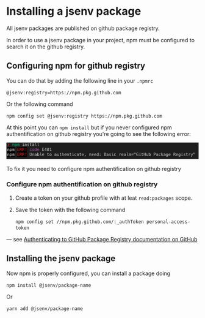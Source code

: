 # Installing a jsenv package

All jsenv packages are published on github package registry.

In order to use a jsenv package in your project, npm must be configured to search it on the github registry.<br />

## Configuring npm for github registry

You can do that by adding the following line in your `.npmrc`<br />

```
@jsenv:registry=https://npm.pkg.github.com
```

Or the following command

```console
npm config set @jsenv:registry https://npm.pkg.github.com
```

At this point you can `npm install` but if you never configured npm authentification on github registry you're going to see the following error:

![npm install authentification error screenshot](./npm-install-auth-error-screenshot.png)

To fix it you need to configure npm authentification on github registry

### Configure npm authentification on github registry

1. Create a token on your github profile with at leat `read:packages` scope.

2. Save the token with the following command
   ```console
   npm config set //npm.pkg.github.com/:_authToken personal-access-token
   ```

— see [Authenticating to GitHub Package Registry documentation on GitHub](https://help.github.com/en/articles/configuring-npm-for-use-with-github-package-registry#authenticating-to-github-package-registry)

## Installing the jsenv package

Now npm is properly configured, you can install a package doing

```console
npm install @jsenv/package-name
```

Or

```console
yarn add @jsenv/package-name
```
